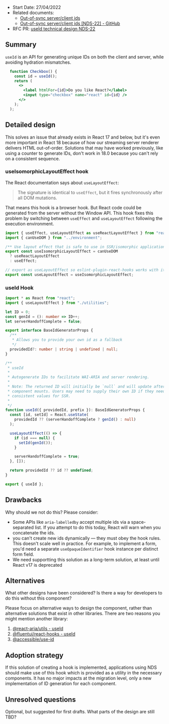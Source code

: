 - Start Date: 27/04/2022
- Related documents:
  - [Out-of-sync server/client ids](https://wwnorton.atlassian.net/browse/NDS-22)
  - [Out-of-sync server/client ids [NDS-22] - GitHub](https://github.com/wwnorton/design-system/issues/105)
- RFC PR: [useId technical design NDS-22](https://github.com/wwnorton/design-system-rfcs/pull/6)

## Summary

`useId` is an API for generating unique IDs on both the client and server, while avoiding hydration mismatches.

```jsx
  function Checkbox() {
    const id = useId();
    return (
      <>
        <label htmlFor={id}>Do you like React?</label>
        <input type="checkbox" name="react" id={id} />
      </>
    );
  );
```

## Detailed design

This solves an issue that already exists in React 17 and below, but it's even more important in React 18 because of how our streaming server renderer delivers HTML out-of-order. Solutions that may have worked previously, like using a counter to generate IDs, don't work in 18.0 because you can't rely on a consistent sequence.

### useIsomorphicLayoutEffect hook

The React documentation says about `useLayoutEffect`:

> The signature is identical to `useEffect`, but it fires synchronously after all DOM mutations.

That means this hook is a browser hook. But React code could be generated from the server without the Window API.
This hook fixes this problem by switching between `useEffect` and `useLayoutEffect` following the execution environment.

```ts
import { useEffect, useLayoutEffect as useReactLayoutEffect } from "react";
import { canUseDOM } from "../environment";

/** Use layout effect that is safe to use in SSR/isomorphic applications. */
export const useIsomorphicLayoutEffect = canUseDOM
  ? useReactLayoutEffect
  : useEffect;

// export as useLayoutEffect so eslint-plugin-react-hooks works with it.
export const useLayoutEffect = useIsomorphicLayoutEffect;
```

### useId Hook

```ts
import * as React from "react";
import { useLayoutEffect } from "./utilities";

let ID = 0;
const genId = (): number => ID++;
let serverHandoffComplete = false;

export interface BaseIdGeneratorProps {
  /**
   * Allows you to provide your own id as a fallback
   */
  providedId?: number | string | undefined | null;
}

/**
 * useId
 *
 * Autogenerate IDs to facilitate WAI-ARIA and server rendering.
 *
 * Note: The returned ID will initially be `null` and will update after a
 * component mounts. Users may need to supply their own ID if they need
 * consistent values for SSR.
 *
 */
function useId({ providedId, prefix }): BaseIdGeneratorProps {
  const [id, setId] = React.useState(
    providedId ?? (serverHandoffComplete ? genId() : null)
  );

  useLayoutEffect(() => {
    if (id === null) {
      setId(genId());
    }

    serverHandoffComplete = true;
  }, []);

  return providedId ?? id ?? undefined;
}

export { useId };
```

## Drawbacks

Why should we not do this? Please consider:

- Some APIs like `aria-labelledby` accept multiple ids via a space-separated list. If you attempt to do this today, React will warn when you concatenate the ids.
- you can't create new ids dynamically — they must obey the hook rules. This doesn't scale well in practice. For example, to implement a form, you'd need a separate `useOpaqueIdentifier` hook instance per distinct form field.
- We need supportting this solution as a long-term solution, at least until React v17 is deprecated

## Alternatives

What other designs have been considered?
Is there a way for developers to do this without this component?

Please focus on alternative ways to design the component, rather than alternative solutions that exist in other libraries.
There are two reasons you might mention another library:

1. [@react-aria/utils - useId](https://github.com/adobe/react-spectrum/blob/main/packages/%40react-aria/utils/src/useId.ts)
2. [@fluentui/react-hooks - useId](https://docs.microsoft.com/en-us/javascript/api/react-hooks?view=office-ui-fabric-react-latest#useId_prefix__providedId_)
3. [@accessible/use-id](https://github.com/reach/reach-ui/tree/develop/packages/auto-id)

## Adoption strategy

If this solution of creating a hook is implemented, applications using NDS should make use of this hook which is provided as a utility in the necessary components. It has no major impacts at the migration level, only a new implementation of ID generation for each component.

## Unresolved questions

Optional, but suggested for first drafts. What parts of the design are still TBD?
